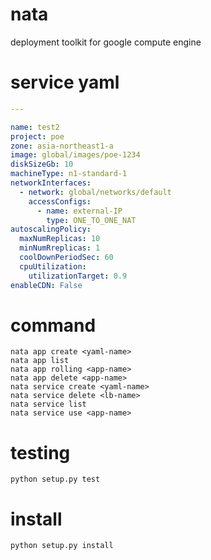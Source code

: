 # nata
deployment toolkit for google compute engine

# service yaml
```yaml
---

name: test2
project: poe
zone: asia-northeast1-a
image: global/images/poe-1234
diskSizeGb: 10
machineType: n1-standard-1
networkInterfaces:
  - network: global/networks/default
    accessConfigs:
      - name: external-IP
        type: ONE_TO_ONE_NAT
autoscalingPolicy:
  maxNumReplicas: 10
  minNumRreplicas: 1
  coolDownPeriodSec: 60
  cpuUtilization:
    utilizationTarget: 0.9
enableCDN: False


```


# command
```
nata app create <yaml-name>
nata app list 
nata app rolling <app-name>
nata app delete <app-name>
nata service create <yaml-name>
nata service delete <lb-name>
nata service list
nata service use <app-name>
```

# testing
```
python setup.py test
```

# install
```
python setup.py install
```


